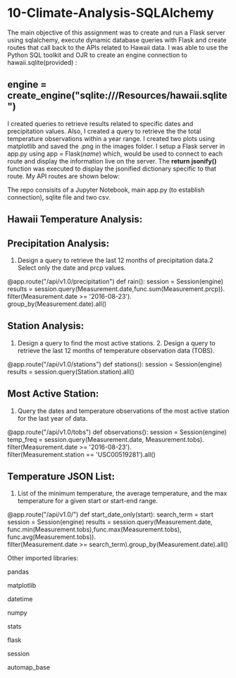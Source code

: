 # 10-Climate-Analysis-SQLAlchemy

The main objective of this assignment was to create and run a Flask server using sqlalchemy, execute dynamic database queries with Flask and create routes that call back to the APIs related to Hawaii data. I was able to use the Python SQL toolkit and OJR to create an engine connection to hawaii.sqlite(provided) : 

## engine = create_engine("sqlite:///Resources/hawaii.sqlite")

I created queries to retrieve results related to specific dates and precipitation values. Also, I created a query to retrieve the the total temperature observations within a year range. I created two plots using matplotlib and saved the .png in the images folder. I setup a Flask server in app.py using app = Flask(_name_) which, would be used to connect to each route and display the information live on the server. The **return jsonify()** function was executed to display the jsonified dictionary specific to that route. My API routes are shown below:

The repo consisits of a Jupyter Notebook, main app.py (to establish connection), sqlite file and two csv.

## Hawaii Temperature Analysis:

## Precipitation Analysis:

1. Design a query to retrieve the last 12 months of precipitation data.2 Select only the date and prcp values.

@app.route("/api/v1.0/precipitation")
def rain():
    session = Session(engine)
    results = session.query(Measurement.date,func.sum(Measurement.prcp)).\
    filter(Measurement.date >= '2016-08-23').\
    group_by(Measurement.date).all()

## Station Analysis:

1. Design a query to find the most active stations. 2. Design a query to retrieve the last 12 months of temperature observation data (TOBS).

@app.route("/api/v1.0/stations")
def stations():
    session = Session(engine)
    results = session.query(Station.station).all()
    
## Most Active Station:

1. Query the dates and temperature observations of the most active station for the last year of data.

@app.route("/api/v1.0/tobs")
def observations():
    session = Session(engine)
    temp_freq = session.query(Measurement.date, Measurement.tobs).\
        filter(Measurement.date >= '2016-08-23').\
        filter(Measurement.station == 'USC00519281').all()
 
 
 ## Temperature JSON List:
 
 1. List of the minimum temperature, the average temperature, and the max temperature for a given start or start-end range.

@app.route("/api/v1.0/<start>")
def start_date_only(start):
    search_term = start
    session = Session(engine)
    results = session.query(Measurement.date, func.min(Measurement.tobs),func.max(Measurement.tobs), func.avg(Measurement.tobs)).\
         filter(Measurement.date >= search_term).group_by(Measurement.date).all()



Other imported libraries:

pandas

matplotlib

datetime

numpy

stats

flask

session

automap_base
